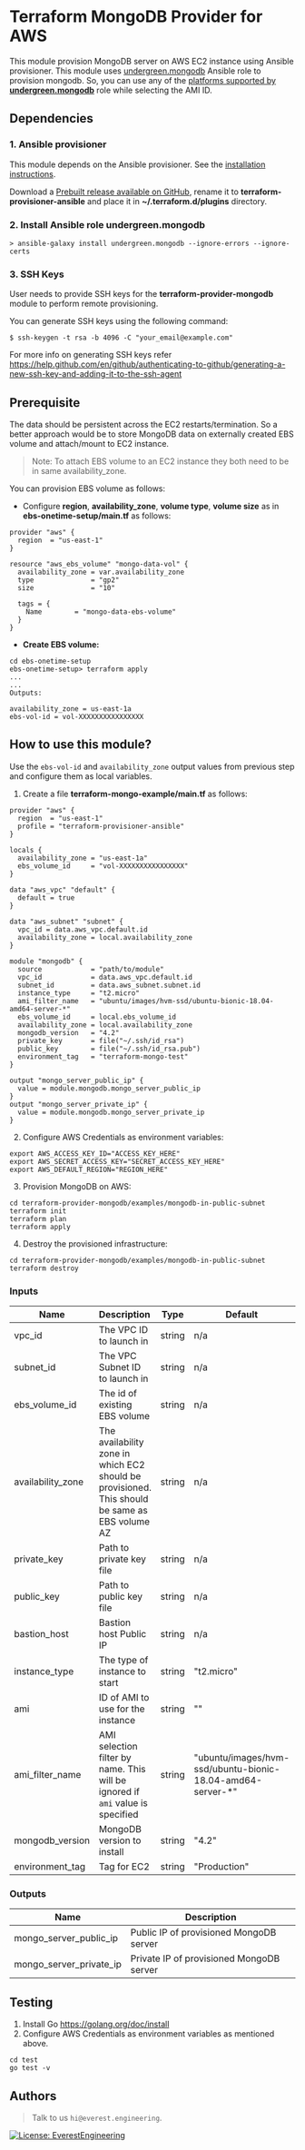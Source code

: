 # Terraform MongoDB Provider for AWS

This module provision MongoDB server on AWS EC2 instance using Ansible provisioner.
This module uses [undergreen.mongodb](https://galaxy.ansible.com/undergreen/mongodb) Ansible role to provision mongodb.
So, you can use any of the [platforms supported by **undergreen.mongodb**](https://github.com/UnderGreen/ansible-role-mongodb/blob/master/README.md) role while selecting the AMI ID.

## Dependencies

### 1. Ansible provisioner
This module depends on the Ansible provisioner. 
See the [installation instructions](https://github.com/radekg/terraform-provisioner-ansible#installation).

Download a [Prebuilt release available on GitHub](https://github.com/radekg/terraform-provisioner-ansible/releases),
rename it to **terraform-provisioner-ansible** and place it in **~/.terraform.d/plugins** directory.

### 2. Install Ansible role undergreen.mongodb

`> ansible-galaxy install undergreen.mongodb --ignore-errors --ignore-certs`

### 3. SSH Keys
User needs to provide SSH keys for the **terraform-provider-mongodb** module to perform remote provisioning.

You can generate SSH keys using the following command:

`$ ssh-keygen -t rsa -b 4096 -C "your_email@example.com"`

For more info on generating SSH keys refer https://help.github.com/en/github/authenticating-to-github/generating-a-new-ssh-key-and-adding-it-to-the-ssh-agent

## Prerequisite

The data should be persistent across the EC2 restarts/termination. 
So a better approach would be to store MongoDB data on externally created EBS volume and attach/mount to EC2 instance.

> Note: To attach EBS volume to an EC2 instance they both need to be in same availability_zone.

You can provision EBS volume as follows:

* Configure **region**, **availability_zone**, **volume type**, **volume size** as in **ebs-onetime-setup/main.tf** as follows:

```hcl-terraform
provider "aws" {
  region  = "us-east-1"
}

resource "aws_ebs_volume" "mongo-data-vol" {
  availability_zone = var.availability_zone
  type              = "gp2"
  size              = "10"

  tags = {
    Name        = "mongo-data-ebs-volume"
  }
}
```

* **Create EBS volume:**

```shell script
cd ebs-onetime-setup
ebs-onetime-setup> terraform apply
...
...
Outputs:

availability_zone = us-east-1a
ebs-vol-id = vol-XXXXXXXXXXXXXXXX
```

## How to use this module?

Use the `ebs-vol-id` and `availability_zone` output values from previous step and configure them as local variables.

1. Create a file **terraform-mongo-example/main.tf** as follows:

```hcl-terraform
provider "aws" {
  region  = "us-east-1"
  profile = "terraform-provisioner-ansible"
}

locals {
  availability_zone = "us-east-1a"
  ebs_volume_id     = "vol-XXXXXXXXXXXXXXXX"
}

data "aws_vpc" "default" {
  default = true
}

data "aws_subnet" "subnet" {
  vpc_id = data.aws_vpc.default.id
  availability_zone = local.availability_zone
}

module "mongodb" {
  source            = "path/to/module"
  vpc_id            = data.aws_vpc.default.id
  subnet_id         = data.aws_subnet.subnet.id
  instance_type     = "t2.micro"
  ami_filter_name   = "ubuntu/images/hvm-ssd/ubuntu-bionic-18.04-amd64-server-*"
  ebs_volume_id     = local.ebs_volume_id
  availability_zone = local.availability_zone
  mongodb_version   = "4.2"
  private_key       = file("~/.ssh/id_rsa")
  public_key        = file("~/.ssh/id_rsa.pub")
  environment_tag   = "terraform-mongo-test"
}

output "mongo_server_public_ip" {
  value = module.mongodb.mongo_server_public_ip
}
output "mongo_server_private_ip" {
  value = module.mongodb.mongo_server_private_ip
}

```

2. Configure AWS Credentials as environment variables:

```shell script
export AWS_ACCESS_KEY_ID="ACCESS_KEY_HERE"
export AWS_SECRET_ACCESS_KEY="SECRET_ACCESS_KEY_HERE"
export AWS_DEFAULT_REGION="REGION_HERE"
```

3. Provision MongoDB on AWS:

```shell script
cd terraform-provider-mongodb/examples/mongodb-in-public-subnet
terraform init
terraform plan
terraform apply
```

4. Destroy the provisioned infrastructure:

```shell script
cd terraform-provider-mongodb/examples/mongodb-in-public-subnet
terraform destroy
```

### Inputs
| Name              | Description                               | Type  | Default | Required | 
| ----------------- | :--------------------------------         | ------| -------| ---------|
| vpc_id	        | The VPC ID to launch in                   | 	string | n/a  | yes
| subnet_id	        | The VPC Subnet ID to launch in            | 	string | n/a  | yes
| ebs_volume_id	    | The id of existing EBS volume 	        |   string | n/a | 	yes
| availability_zone | The availability zone in which EC2 should be provisioned. This should be same as EBS volume AZ | 	string	 | n/a | 	yes
| private_key       | Path to private key file                  |   string | n/a | yes
| public_key        | Path to public key file                   |   string | n/a | yes
| bastion_host      | Bastion host Public IP                    |   string | n/a | yes
| instance_type	    | The type of instance to start             | 	string | "t2.micro"	 | no
| ami	            | ID of AMI to use for the instance         | 	string | ""	 | no
| ami_filter_name   | AMI selection filter by name. This will be ignored if `ami` value is specified | 	string | "ubuntu/images/hvm-ssd/ubuntu-bionic-18.04-amd64-server-*" | 	no
| mongodb_version   | MongoDB version to install                | 	string | "4.2" | 	no
| environment_tag   | Tag for EC2                               |   string | "Production" | no

### Outputs

| Name | Description | 
| ------ | ----------| 
| mongo_server_public_ip    | Public IP of provisioned MongoDB server | 
| mongo_server_private_ip   | Private IP of provisioned MongoDB server | 

## Testing

1. Install Go https://golang.org/doc/install
2. Configure AWS Credentials as environment variables as mentioned above.

```shell script
cd test
go test -v
```

## Authors
>Talk to us `hi@everest.engineering`.

[![License: EverestEngineering](https://img.shields.io/badge/Copyright%20%C2%A9-EVERESTENGINEERING-blue)](https://everest.engineering)